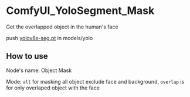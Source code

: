 # ComfyUI_YoloSegment_Mask

Get the overlapped object in the human's face

push [yolov8x-seg.pt](https://github.com/ultralytics/assets/releases/download/v8.2.0/yolov8x-seg.pt) in models/yolo

## How to use
Node's name: Object Mask 

Mode: `all` for masking all object exclude face and background, `overlap` is for only overlaped object with the face



